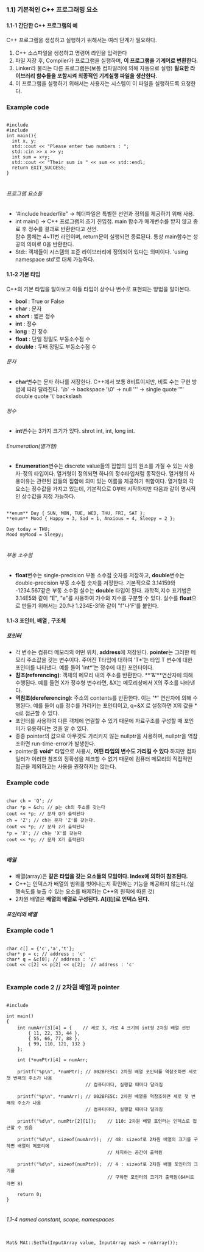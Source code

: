 ### 1.1) 기본적인 C++ 프로그래밍 요소


#### 1.1-1 간단한 C++ 프로그램의 예
C++ 프로그램을 생성하고 실행하기 위해서는 여러 단계가 필요하다.
1) C++ 소스파일을 생성하고 명령어 라인을 입력한다
2) 파일 저장 후, Compiler가 프로그램을 실행하며, **이 프로그램을 기계어로 변환한다.**
3) Linker라 불리는 다른 프로그램은(보통 컴파일러에 의해 자동으로 실행) **필요한 라이브러리 함수들을 포함시켜 최종적인 기계실행 파일을 생산한다.**
4) 이 프로그램을 실행하기 위해서는 사용자는 시스템이 이 파일을 실행하도록 요청한다.

### Example code
<pre>
<code>
#include <cstdlib>
#include <iostream>
int main(){
  int x, y;
  std::cout << "Please enter two numbers : ";
  std::cin >> x >> y;
  int sum = x+y;
  std::cout << "Their sum is " << sum << std::endl;
  return EXIT_SUCCESS;
}
</code>
</pre>

###### 프로그램 요소들
* '#include headerfile" -> 헤더파일은 특별한 선언과 정의를 제공하기 위해 사용.</br>
* int main() -> C++ 프로그램의 초기 진입점. main 함수가 매개변수를 받지 않고 종료 후 정수를 결과로 반환한다고 선언. </br>
함수 몸체는 4~11번 라인이며, return문이 실행되면 종료된다. 통상 main함수는 성공의 의미로 0을 반환한다. </br>
* Std:: 객체들이 시스템의 표준 라이브러리에 정의되어 있다는 의미이다. 'using namespace std'로 대체 가능하다.



#### 1.1-2 기본 타입
C++의 기본 타입을 알아보고 이들 타입이 상수나 변수로 표현되는 방법을 알아본다.

* **bool** : True or False
* **char** : 문자
* **short** : 짧은 정수 
* **int** : 정수
* **long** : 긴 정수
* **float** : 단일 정밀도 부동소수점 수
* **double** : 두배 정밀도 부동소수점 수

###### 문자
* **char**변수는 문자 하나를 저장한다. C++에서 보통 8비트이지만, 비트 수는 구현 방법에 따라 달라진다.
 '\b' -> backspace  '\0' -> null  '\'' -> single quote  '\"' double quote  '\\' backslash
###### 정수
* **int**변수는 3가지 크기가 있다. shrot int, int, long int. 
###### Enumeration(열거형)
* **Enumeration**변수는 discrete value들의 집합의 임의 원소를 가질 수 있는 사용자-정의 타입이다. 열거형이 정의되면 하나의 정수타입처럼 동작한다. 열거형의 사용이유는 관련된 값들의 집합에 의미 있는 이름을 제공하기 위함이다. 열거형의 각 요소는 정수값을 가지고 있는데, 기본적으로 0부터 시작하지만 다음과 같이 명시적인 상수값을 지정 가능하다.
<pre>
<code>
**enum** Day { SUN, MON, TUE, WED, THU, FRI, SAT };
**enum** Mood { Happy = 3, Sad = 1, Anxious = 4, Sleepy = 2 };

Day today = THU;
Mood myMood = Sleepy;
</code>
</pre>
###### 부동 소수점
* **float**변수는 single-precision 부동 소수점 숫자를 저장하고, **double**변수는 double-precision 부동 소수점 숫자를 저정한다. 기본적으로 3.14159와 -1234.567같은 부동 소수점 실수는 **double** 타입이 된다. 과학적,지수 표기법은 3.14E5와 같이 "E", "e"를 사용하여 가수와 지수를 구분할 수 있다. 실수를 **float**으로 만들기 위해서는 20.f나 1.234E-3f와 같이 "f"나'F'를 붙인다.

#### 1.1-3 포인터, 배열 , 구조체

##### 포인터
* 각 변수는 컴퓨터 메모리의 어떤 위치, **address**에 저장된다. **pointer**는 그러한 메모리 주소값을 갖는 변수이다. 주어진 T타입에 대하여 'T*'는 타입 T 변수에 대한 포인터를 나타낸다. 예를 들어 'int*'는 정수에 대한 포인터이다.
* **참조(referencing)**: 객체의 메모리 내의 주소를 반환한다. **'&'**연산자에 의해 수행된다. 예를 들면 X가 정수형 변수라면, &X는 메모리상에서 X의 주소를 나타낸다.
* **역참조(dereferencing)**: 주소의 contents를 반환한다. 이는 **'*'** 연산자에 의해 수행된다. 예를 들어 q를 정수를 가리키는 포인터이고, q=&X 로 설정하면 X의 값을 * q로 접근할 수 있다.
* 포인터를 사용하여 다른 객체에 연결할 수 있기 때문에 자료구조를 구성할 때 포인터가 유용하다는 것을 알 수 있다. 
* 종종 pointer의 값으로 아무것도 가리키지 않는 nullptr을 사용하며, nullptr을 역참조하면 run-time-error가 발생한다. 
* pointer를 **void*** 타입으로 사용시, **어떤 타입의 변수도 가리킬 수 있다** 하지만 컴파일러가 이러한 참조의 정확성을 체크할 수 없기 때문에 컴퓨터 메모리의 직접적인 접근을 제외하고는 사용을 권장하지는 않는다.
### Example code
<pre>
<code>
char ch = 'Q'; // 
char *p = &ch; // p는 ch의 주소를 갖는다
cout << *p; // 문자 Q가 출력된다
ch = 'Z'; // ch는 문자 'Z'를 갖는다.
cout << *p; // 문자 z가 출력된다
*p = 'X'; // ch는 'X'를 갖는다
cout << *p; // 문자 X가 출력된다
</code>
</pre>
##### 배열
* 배열(array)은 **같은 타입을 갖는 요소들의 모임이다. Index에 의하여 참조된다.** 
* C++는 인덱스가 배열의 범위를 벗어나는지 확인하는 기능을 제공하지 않는다.(실행속도를 늦츨 수 있는 요소를 배제하는 C++의 원칙에 따른 것)
* 2차원 배열은 **배열의 배열로 구성된다. A[i][j]로 인덱스 된다.**
##### 포인터와 배열
### Example code 1
<pre>
<code>
char c[] = {'c','a','t'};
char* p = c; // address : 'c'
char* q = &c[0]; // address : 'c'
cout << c[2] << p[2] << q[2];  // address : 'c' 
</code>
</pre>
### Example code 2 // 2차원 배열과 pointer
<pre>
<code>
#include <stdio.h>

int main()
{
    int numArr[3][4] = {    // 세로 3, 가로 4 크기의 int형 2차원 배열 선언
        { 11, 22, 33, 44 },
        { 55, 66, 77, 88 },
        { 99, 110, 121, 132 }
    };

    int (*numPtr)[4] = numArr;

    printf("%p\n", *numPtr); // 002BFE5C: 2차원 배열 포인터를 역참조하면 세로 첫 번째의 주소가 나옴
                             // 컴퓨터마다, 실행할 때마다 달라짐

    printf("%p\n", *numArr); // 002BFE5C: 2차원 배열을 역참조하면 세로 첫 번째의 주소가 나옴
                             // 컴퓨터마다, 실행할 때마다 달라짐

    printf("%d\n", numPtr[2][1]);    // 110: 2차원 배열 포인터는 인덱스로 접근할 수 있음

    printf("%d\n", sizeof(numArr));  // 48: sizeof로 2차원 배열의 크기를 구하면 배열이 메모리에 
                                     // 차지하는 공간이 출력됨

    printf("%d\n", sizeof(numPtr));  // 4 : sizeof로 2차원 배열 포인터의 크기를 
                                     // 구하면 포인터의 크기가 출력됨(64비트라면 8)

    return 0;
}
</code>
</pre>

###### 1.1-4 named constant, scope, namespaces

<pre>
<code>
Mat& MAt::SetTo(InputArray value, InputArray mask = noArray());
</code>
</pre>
